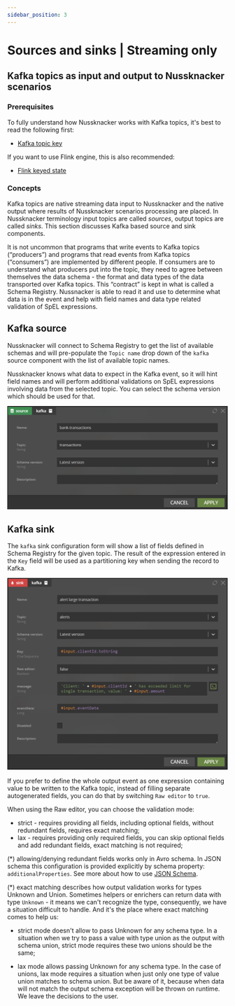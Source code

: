 ```yaml
---
sidebar_position: 3
---
```


# Sources and sinks | Streaming only

## Kafka topics as input and output to Nussknacker scenarios

### Prerequisites

To fully understand how Nussknacker works with Kafka topics, it's best to read the following first:
* [Kafka topic key](https://kafka.apache.org/intro)

If you want to use Flink engine, this is also recommended:
* [Flink keyed state](https://ci.apache.org/projects/flink/flink-docs-master/docs/concepts/stateful-stream-processing/#keyed-state)

### Concepts

Kafka topics are native streaming data input to Nussknacker and the native output where results of Nussknacker scenarios processing are placed. In Nussknacker terminology input topics are called _sources_, output topics are called _sinks_. This section discusses Kafka based  source and sink components. 

It is not uncommon that  programs that write events to Kafka topics (“producers”) and programs that read events from Kafka topics (“consumers”) are implemented by different people. If consumers are to understand what producers put into the topic, they need to agree between themselves the data schema - the format and data types of the data transported over Kafka topics. This “contract” is kept in what is called a Schema Registry. Nussnacker is able to read it and use to determine what data is in the event and help with field names and data type related validation of SpEL expressions.

## Kafka source

Nussknacker will connect to Schema Registry to get the list of available schemas and will pre-populate the `Topic name` drop down of the `kafka` source component with the list of available topic names.

Nussknacker knows what data to expect in the Kafka event, so it will hint field names and will perform additional validations on SpEL expressions involving data from the selected topic. You can select the schema version which should be used for that.

![Kafka source](img/kafkaSource.png "Kafka source")

## Kafka sink

The `kafka` sink configuration form will show a list of fields defined in Schema Registry for the given topic. The result of the expression entered in the `Key` field will be used as a partitioning key when sending the record to Kafka. 

![Kafka sink](img/kafkaSink.png "Kafka sink")

If you prefer to define the whole output event as one expression containing value to be written to the Kafka topic, instead of filling separate autogenerated fields, you can do that by switching `Raw editor` to `true`.

When using the Raw editor, you can choose the validation mode:
* strict - requires providing all fields, including optional fields, without redundant fields, requires exact matching;
* lax - requires providing only required fields, you can skip optional fields and add redundant fields, exact matching is not required;

(*) allowing/denying redundant fields works only in Avro schema. In JSON schema this configuration is provided
explicitly by schema property: `additionalProperties`. See more about how to use [JSON Schema](/docs/scenarios_authoring/HandlingSchemas.md#json-schema).

(*) exact matching describes how output validation works for types Unknown and Union. Sometimes helpers or enrichers can
return data with type `Unknown` - it means we can't recognize the type, consequently, we have a situation difficult to handle.
And it's the place where exact matching comes to help us:

* strict mode doesn't allow to pass Unknown for any schema type. In a situation when we try to pass a value with type
  union as the output with schema union, strict mode requires these two unions should be the same;

* lax mode allows passing Unknown for any schema type. In the case of unions, lax mode requires a situation when just only one type
  of value union matches to schema union. But be aware of it, because when data will not match the output schema
  exception will be thrown on runtime. We leave the decisions to the user.

